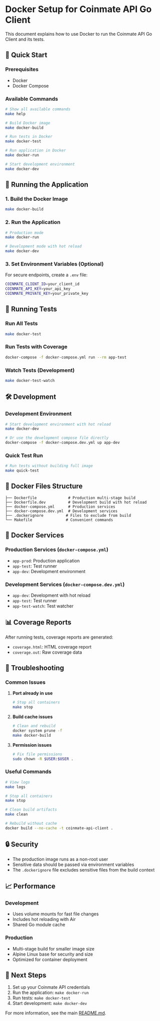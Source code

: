 # Docker Setup for Coinmate API Go Client

This document explains how to use Docker to run the Coinmate API Go Client and its tests.

## 🐳 Quick Start

### Prerequisites
- Docker
- Docker Compose

### Available Commands

```bash
# Show all available commands
make help

# Build Docker image
make docker-build

# Run tests in Docker
make docker-test

# Run application in Docker
make docker-run

# Start development environment
make docker-dev
```

## 🚀 Running the Application

### 1. Build the Docker Image
```bash
make docker-build
```

### 2. Run the Application
```bash
# Production mode
make docker-run

# Development mode with hot reload
make docker-dev
```

### 3. Set Environment Variables (Optional)
For secure endpoints, create a `.env` file:
```bash
COINMATE_CLIENT_ID=your_client_id
COINMATE_API_KEY=your_api_key
COINMATE_PRIVATE_KEY=your_private_key
```

## 🧪 Running Tests

### Run All Tests
```bash
make docker-test
```

### Run Tests with Coverage
```bash
docker-compose -f docker-compose.yml run --rm app-test
```

### Watch Tests (Development)
```bash
make docker-test-watch
```

## 🛠️ Development

### Development Environment
```bash
# Start development environment with hot reload
make docker-dev

# Or use the development compose file directly
docker-compose -f docker-compose.dev.yml up app-dev
```

### Quick Test Run
```bash
# Run tests without building full image
make quick-test
```

## 📁 Docker Files Structure

```
├── Dockerfile              # Production multi-stage build
├── Dockerfile.dev          # Development build with hot reload
├── docker-compose.yml      # Production services
├── docker-compose.dev.yml  # Development services
├── .dockerignore          # Files to exclude from build
└── Makefile               # Convenient commands
```

## 🔧 Docker Services

### Production Services (`docker-compose.yml`)
- `app-prod`: Production application
- `app-test`: Test runner
- `app-dev`: Development environment

### Development Services (`docker-compose.dev.yml`)
- `app-dev`: Development with hot reload
- `app-test`: Test runner
- `app-test-watch`: Test watcher

## 📊 Coverage Reports

After running tests, coverage reports are generated:
- `coverage.html`: HTML coverage report
- `coverage.out`: Raw coverage data

## 🐛 Troubleshooting

### Common Issues

1. **Port already in use**
   ```bash
   # Stop all containers
   make stop
   ```

2. **Build cache issues**
   ```bash
   # Clean and rebuild
   docker system prune -f
   make docker-build
   ```

3. **Permission issues**
   ```bash
   # Fix file permissions
   sudo chown -R $USER:$USER .
   ```

### Useful Commands

```bash
# View logs
make logs

# Stop all containers
make stop

# Clean build artifacts
make clean

# Rebuild without cache
docker build --no-cache -t coinmate-api-client .
```

## 🔒 Security

- The production image runs as a non-root user
- Sensitive data should be passed via environment variables
- The `.dockerignore` file excludes sensitive files from the build context

## 📈 Performance

### Development
- Uses volume mounts for fast file changes
- Includes hot reloading with Air
- Shared Go module cache

### Production
- Multi-stage build for smaller image size
- Alpine Linux base for security and size
- Optimized for container deployment

## 🎯 Next Steps

1. Set up your Coinmate API credentials
2. Run the application: `make docker-run`
3. Run tests: `make docker-test`
4. Start development: `make docker-dev`

For more information, see the main [README.md](README.md).


